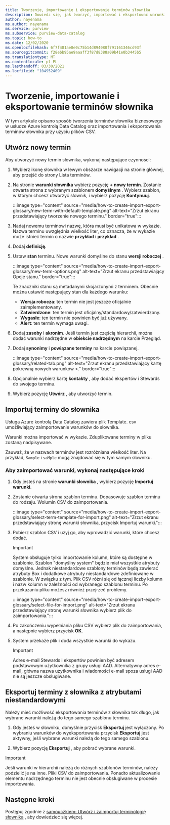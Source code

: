 ```yaml
---
title: Tworzenie, importowanie i eksportowanie terminów słownika
description: Dowiedz się, jak tworzyć, importować i eksportować warunki słownika na platformie Azure kontrolą.
author: nayenama
ms.author: nayenama
ms.service: purview
ms.subservice: purview-data-catalog
ms.topic: how-to
ms.date: 12/02/2020
ms.openlocfilehash: 6f7f481ae0e0c75b14d894080f791161346cd93f
ms.sourcegitcommit: f28ebb95ae9aaaff3f87d8388a09b41e0b3445b5
ms.translationtype: MT
ms.contentlocale: pl-PL
ms.lasthandoff: 03/30/2021
ms.locfileid: "104952409"
---
```

# <a name="how-to-create-import-and-export-glossary-terms"></a>Tworzenie, importowanie i eksportowanie terminów słownika

W tym artykule opisano sposób tworzenia terminów słownika biznesowego w usłudze Azure kontrolą Data Catalog oraz importowania i eksportowania terminów słownika przy użyciu plików CSV.

## <a name="create-a-new-term"></a>Utwórz nowy termin

Aby utworzyć nowy termin słownika, wykonaj następujące czynności:

1. Wybierz ikonę słownika w lewym obszarze nawigacji na stronie głównej, aby przejść do strony Lista terminów.

2. Na stronie **warunki słownika** wybierz pozycję **+ nowy termin**. Zostanie otwarta strona z wybranym szablonem **domyślnym** . Wybierz szablon, w którym chcesz utworzyć słownik, i wybierz pozycję **Kontynuuj**.

   :::image type="content" source="media/how-to-create-import-export-glossary/new-term-with-default-template.png" alt-text="Zrzut ekranu przedstawiający tworzenie nowego terminu." border="true":::

3. Nadaj nowemu terminowi nazwę, która musi być unikatowa w wykazie. Nazwa terminu uwzględnia wielkość liter, co oznacza, że w wykazie może istnieć termin o nazwie **przykład** i **przykład** .

4. Dodaj **definicję**.

5. Ustaw **stan** terminu. Nowe warunki domyślne do stanu **wersji roboczej** .

   :::image type="content" source="media/how-to-create-import-export-glossary/new-term-options.png" alt-text="Zrzut ekranu przedstawiający Opcje stanu." border="true":::

   Te znaczniki stanu są metadanymi skojarzonymi z terminem. Obecnie można ustawić następujący stan dla każdego warunku:

   - **Wersja robocza**: ten termin nie jest jeszcze oficjalnie zaimplementowany.
   - **Zatwierdzone**: ten termin jest oficjalny/standardowy/zatwierdzony.
   - **Wygasłe**: ten termin nie powinien być już używany.
   - **Alert**: ten termin wymaga uwagi.

6. Dodaj **zasoby** i **akronim**. Jeśli termin jest częścią hierarchii, można dodać warunki nadrzędne w **obiekcie nadrzędnym** na karcie Przegląd.

7. Dodaj **synonimy** i **powiązane terminy** na karcie powiązanej.

   :::image type="content" source="media/how-to-create-import-export-glossary/related-tab.png" alt-text="Zrzut ekranu przedstawiający kartę pokrewną nowych warunków >." border="true":::

8. Opcjonalnie wybierz kartę **kontakty** , aby dodać ekspertów i Stewards do swojego terminu.

9. Wybierz pozycję **Utwórz** , aby utworzyć termin.

## <a name="import-terms-into-the-glossary"></a>Importuj terminy do słownika

Usługa Azure kontrolą Data Catalog zawiera plik Template. csv umożliwiający zaimportowanie warunków do słownika.

Warunki można importować w wykazie. Zduplikowane terminy w pliku zostaną nadpisywane.

Zauważ, że w nazwach terminów jest rozróżniana wielkość liter. Na przykład, `Sample` i `saMple` mogą znajdować się w tym samym słowniku.

### <a name="to-import-terms-follow-these-steps"></a>Aby zaimportować warunki, wykonaj następujące kroki

1. Gdy jesteś na stronie **warunki słownika** , wybierz pozycję **Importuj warunki**.

2. Zostanie otwarta strona szablon terminu. Dopasowuje szablon terminu do rodzaju. Wolumin CSV do zaimportowania.

   :::image type="content" source="media/how-to-create-import-export-glossary/select-term-template-for-import.png" alt-text="Zrzut ekranu przedstawiający stronę warunki słownika, przycisk Importuj warunki.":::

3. Pobierz szablon CSV i użyj go, aby wprowadzić warunki, które chcesz dodać.

   > [!Important]
   > System obsługuje tylko importowanie kolumn, które są dostępne w szablonie. Szablon "domyślny system" będzie miał wszystkie atrybuty domyślne.
   > Jednak niestandardowe szablony terminów będą zawierać atrybuty Box i dodatkowe atrybuty niestandardowe zdefiniowane w szablonie. W związku z tym. Plik CSV różni się od łącznej liczby kolumn i nazw kolumn w zależności od wybranego szablonu terminu. Po przekazaniu pliku możesz również przejrzeć problemy.

   :::image type="content" source="media/how-to-create-import-export-glossary/select-file-for-import.png" alt-text="Zrzut ekranu przedstawiający stronę warunki słownika wybierz plik do zaimportowania.":::

4. Po zakończeniu wypełniania pliku CSV wybierz plik do zaimportowania, a następnie wybierz przycisk **OK**.

5. System przekaże plik i doda wszystkie warunki do wykazu.
 
   > [!Important]
   > Adres e-mail Stewards i ekspertów powinien być adresem podstawowym użytkownika z grupy usługi AAD. Alternatywny adres e-mail, główna nazwa użytkownika i wiadomości e-mail spoza usługi AAD nie są jeszcze obsługiwane. 

## <a name="export-terms-from-glossary-with-custom-attributes"></a>Eksportuj terminy z słownika z atrybutami niestandardowymi

Należy mieć możliwość eksportowania terminów z słownika tak długo, jak wybrane warunki należą do tego samego szablonu terminu.

1. Gdy jesteś w słowniku, domyślnie przycisk **Eksportuj** jest wyłączony. Po wybraniu warunków do wyeksportowania przycisk **Eksportuj** jest aktywny, jeśli wybrane warunki należą do tego samego szablonu.

2. Wybierz pozycję **Eksportuj** , aby pobrać wybrane warunki.

 > [!Important]
   > Jeśli warunki w hierarchii należą do różnych szablonów terminów, należy podzielić je na inne. Pliki CSV do zaimportowania. Ponadto aktualizowanie elementu nadrzędnego terminu nie jest obecnie obsługiwane w procesie importowania.


## <a name="next-steps"></a>Następne kroki

Postępuj zgodnie z [samouczkiem: Utwórz i zaimportuj terminologię słownika](tutorial-import-create-glossary-terms.md) , aby dowiedzieć się więcej.
